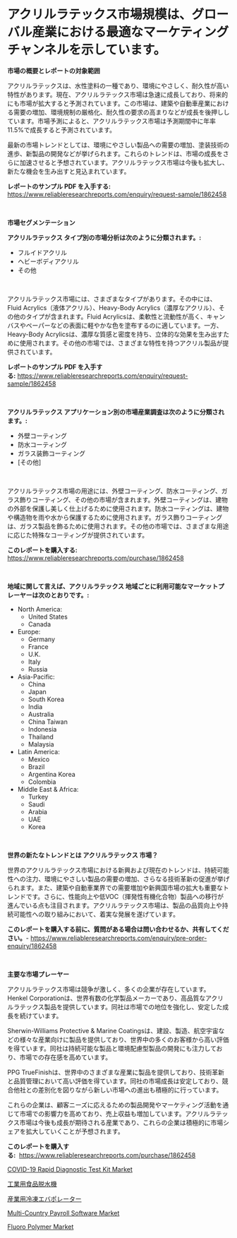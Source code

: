 <p><h1>アクリルラテックス市場規模は、グローバル産業における最適なマーケティングチャンネルを示しています。</h1></p><p><strong>市場の概要とレポートの対象範囲</strong></p>
<p><p>アクリルラテックスは、水性塗料の一種であり、環境にやさしく、耐久性が高い特性があります。現在、アクリルラテックス市場は急速に成長しており、将来的にも市場が拡大すると予測されています。この市場は、建築や自動車産業における需要の増加、環境規制の厳格化、耐久性の要求の高まりなどが成長を後押ししています。市場予測によると、アクリルラテックス市場は予測期間中に年率11.5%で成長すると予測されています。</p><p>最新の市場トレンドとしては、環境にやさしい製品への需要の増加、塗装技術の進歩、新製品の開発などが挙げられます。これらのトレンドは、市場の成長をさらに加速させると予想されています。アクリルラテックス市場は今後も拡大し、新たな機会を生み出すと見込まれています。</p></p>
<p><strong>レポートのサンプル PDF を入手する:</strong> <a href="https://www.reliableresearchreports.com/enquiry/request-sample/1862458">https://www.reliableresearchreports.com/enquiry/request-sample/1862458</a></p>
<p>&nbsp;</p>
<p><strong>市場セグメンテーション</strong></p>
<p><strong>アクリルラテックス タイプ別の市場分析は次のように分類されます。:</strong></p>
<p><ul><li>フルイドアクリル</li><li>ヘビーボディアクリル</li><li>その他</li></ul></p>
<p>&nbsp;</p>
<p><p>アクリルラテックス市場には、さまざまなタイプがあります。その中には、Fluid Acrylics（液体アクリル）、Heavy-Body Acrylics（濃厚なアクリル）、その他のタイプが含まれます。Fluid Acrylicsは、柔軟性と流動性が高く、キャンバスやペーパーなどの表面に軽やかな色を塗布するのに適しています。一方、Heavy-Body Acrylicsは、濃厚な質感と密度を持ち、立体的な効果を生み出すために使用されます。その他の市場では、さまざまな特性を持つアクリル製品が提供されています。</p></p>
<p><strong>レポートのサンプル PDF を入手する:</strong>&nbsp;<a href="https://www.reliableresearchreports.com/enquiry/request-sample/1862458">https://www.reliableresearchreports.com/enquiry/request-sample/1862458</a></p>
<p>&nbsp;</p>
<p><strong> アクリルラテックス アプリケーション別の市場産業調査は次のように分類されます。:</strong></p>
<p><ul><li>外壁コーティング</li><li>防水コーティング</li><li>ガラス装飾コーティング</li><li>[その他]</li></ul></p>
<p>&nbsp;</p>
<p><p>アクリルラテックス市場の用途には、外壁コーティング、防水コーティング、ガラス飾りコーティング、その他の市場が含まれます。外壁コーティングは、建物の外部を保護し美しく仕上げるために使用されます。防水コーティングは、建物や構造物を雨や水から保護するために使用されます。ガラス飾りコーティングは、ガラス製品を飾るために使用されます。その他の市場では、さまざまな用途に応じた特殊なコーティングが提供されています。</p></p>
<p><strong>このレポートを購入する:</strong>&nbsp; <a href="https://www.reliableresearchreports.com/purchase/1862458">https://www.reliableresearchreports.com/purchase/1862458</a></p>
<p>&nbsp;</p>
<p><strong>地域に関して言えば、アクリルラテックス 地域ごとに利用可能なマーケットプレーヤーは次のとおりです。:</strong></p>
<p><ul>
    <li>
        North America:
        <ul>
            <li>United States</li>
            <li>Canada</li>
        </ul>
    </li>
    <li>
        Europe:
        <ul>
            <li>Germany</li>
            <li>France</li>
            <li>U.K.</li>
            <li>Italy</li>
            <li>Russia</li>
        </ul>
    </li>
    <li>
        Asia-Pacific:
        <ul>
            <li>China</li>
            <li>Japan</li>
            <li>South Korea</li>
            <li>India</li>
            <li>Australia</li>
            <li>China Taiwan</li>
            <li>Indonesia</li>
            <li>Thailand</li>
            <li>Malaysia</li>
        </ul>
    </li>
    <li>
        Latin America:
        <ul>
            <li>Mexico</li>
            <li>Brazil</li>
            <li>Argentina Korea</li>
            <li>Colombia</li>
        </ul>
    </li>
    <li>
        Middle East & Africa:
        <ul>
            <li>Turkey</li>
            <li>Saudi</li>
            <li>Arabia</li>
            <li>UAE</li>
            <li>Korea</li>
        </ul>
    </li>
    </ul></p>
<p>&nbsp;</p>
<p><strong>世界の新たなトレンドとは アクリルラテックス 市場？</strong></p>
<p><p>世界のアクリルラテックス市場における新興および現在のトレンドは、持続可能性への注力、環境にやさしい製品の需要の増加、さらなる技術革新の促進が挙げられます。また、建築や自動車業界での需要増加や新興国市場の拡大も重要なトレンドです。さらに、性能向上や低VOC（揮発性有機化合物）製品への移行が進んでいる点も注目されます。アクリルラテックス市場は、製品の品質向上や持続可能性への取り組みにおいて、着実な発展を遂げています。</p></p>
<p><strong>このレポートを購入する前に、質問がある場合は問い合わせるか、共有してください。</strong>- <a href="https://www.reliableresearchreports.com/enquiry/pre-order-enquiry/1862458">https://www.reliableresearchreports.com/enquiry/pre-order-enquiry/1862458</a></p>
<p>&nbsp;</p>
<p><strong>主要な市場プレーヤー</strong></p>
<p><p>アクリルラテックス市場は競争が激しく、多くの企業が存在しています。Henkel Corporationは、世界有数の化学製品メーカーであり、高品質なアクリルラテックス製品を提供しています。同社は市場での地位を強化し、安定した成長を続けています。</p><p>Sherwin-Williams Protective & Marine Coatingsは、建設、製造、航空宇宙などの様々な産業向けに製品を提供しており、世界中の多くのお客様から高い評価を得ています。同社は持続可能な製品と環境配慮型製品の開発にも注力しており、市場での存在感を高めています。</p><p>PPG TrueFinishは、世界中のさまざまな産業に製品を提供しており、技術革新と品質管理において高い評価を得ています。同社の市場成長は安定しており、競合他社との差別化を図りながら新しい市場への進出も積極的に行っています。</p><p>これらの企業は、顧客ニーズに応えるための製品開発やマーケティング活動を通じて市場での影響力を高めており、売上収益も増加しています。アクリルラテックス市場は今後も成長が期待される産業であり、これらの企業は積極的に市場シェアを拡大していくことが予想されます。</p></p>
<p><strong>このレポートを購入する:</strong>&nbsp;&nbsp;<a href="https://www.reliableresearchreports.com/purchase/1862458">https://www.reliableresearchreports.com/purchase/1862458</a></p>
<p><p><a href="https://view.publitas.com/reportprime-1/covid-19-rapid-diagnostic-test-kit-market-research-report-forecasted-for-period-from-2023-2030-by-market-type-market-application-and-region/">COVID-19 Rapid Diagnostic Test Kit Market</a></p><p><a href="https://medium.com/@gregoriookeefe2023/%E7%94%A3%E6%A5%AD%E7%94%A8%E3%83%95%E3%83%BC%E3%83%89%E3%83%87%E3%83%8F%E3%82%A4%E3%83%89%E3%83%AC%E3%83%BC%E3%82%BF%E3%83%BC%E3%83%9E%E3%83%BC%E3%82%B1%E3%83%83%E3%83%88%E3%81%AF-%E3%82%B7%E3%82%A7%E3%82%A2-%E3%82%B5%E3%82%A4%E3%82%BA-2031%E5%B9%B4%E3%81%BE%E3%81%A7%E3%81%AE%E4%BA%88%E6%B8%AC%E3%81%AB%E7%84%A6%E7%82%B9%E3%82%92%E5%BD%93%E3%81%A6%E3%81%A6%E3%81%84%E3%81%BE%E3%81%99-934b9bbfab73">工業用食品脱水機</a></p><p><a href="https://medium.com/@sashabeier2023/%E7%94%A3%E6%A5%AD%E7%94%A8%E5%86%B7%E5%87%8D%E8%92%B8%E7%99%BA%E5%99%A8%E5%B8%82%E5%A0%B4-2031%E5%B9%B4%E3%81%BE%E3%81%A7%E3%81%AE%E6%88%90%E5%8A%9F%E3%81%99%E3%82%8B%E3%83%93%E3%82%B8%E3%83%8D%E3%82%B9%E6%88%A6%E7%95%A5%E3%81%AE%E9%8D%B5%E3%82%92%E4%BA%88%E6%B8%AC-3243a5fb0784">産業用冷凍エバポレーター</a></p><p><a href="https://shimmer-gardenia-37a.notion.site/Insights-into-Multi-Country-Payroll-Software-Market-Size-Analysing-Market-Share-Trends-and-Growth-cf002083fafa43f990db08124dbb720d">Multi-Country Payroll Software Market</a></p><p><a href="https://github.com/markusgodoy/Market-Research-Report-List-2/blob/main/fluoro-polymer-market.md">Fluoro Polymer Market</a></p></p>